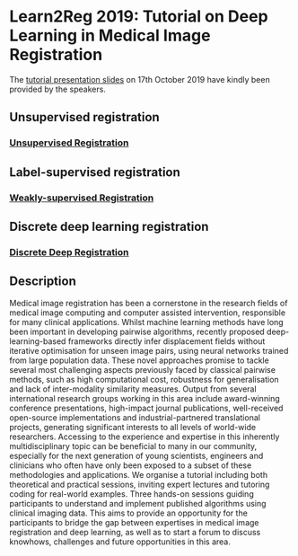 # Learn2Reg 2019: Tutorial on Deep Learning in Medical Image Registration


The [tutorial presentation slides][slides201910] on 17th October 2019 have kindly been provided by the speakers.  

[slides201910]: ./slides

## Unsupervised registration
### [Unsupervised Registration][unsupervised_registration]

[unsupervised_registration]: ./unsupervised


## Label-supervised registration
### [Weakly-supervised Registration][weakly_supervised_registration]

[weakly_supervised_registration]: ./weakly


## Discrete deep learning registration
### [Discrete Deep Registration][discrete_registration]

[discrete_registration]: ./discrete

## Description
Medical image registration has been a cornerstone in the research fields of medical image computing and computer assisted intervention, responsible for many clinical applications. Whilst machine learning methods have long been important in developing pairwise algorithms, recently proposed deep-learning-based frameworks directly infer displacement fields without iterative optimisation for unseen image pairs, using neural networks trained from large population data. These novel approaches promise to tackle several most challenging aspects previously faced by classical pairwise methods, such as high computational cost, robustness for generalisation and lack of inter-modality similarity measures. Output from several international research groups working in this area include award-winning conference presentations, high-impact journal publications, well-received open-source implementations and industrial-partnered translational projects, generating significant interests to all levels of world-wide researchers. Accessing to the experience and expertise in this inherently multidisciplinary topic can be beneficial to many in our community, especially for the next generation of young scientists, engineers and clinicians who often have only been exposed to a subset of these methodologies and applications. We organise a tutorial including both theoretical and practical sessions, inviting expert lectures and tutoring coding for real-world examples. Three hands-on sessions guiding participants to understand and implement published algorithms using clinical imaging data. This aims to provide an opportunity for the participants to bridge the gap between expertises in medical image registration and deep learning, as well as to start a forum to discuss knowhows, challenges and future opportunities in this area.
